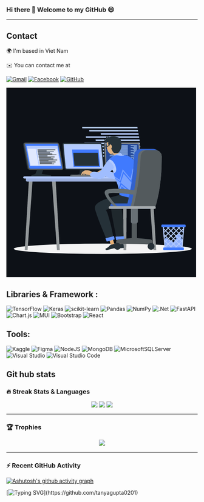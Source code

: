 ### Hi there 👋 Welcome to my GitHub 😄
<!--
**DarkDipper/DarkDipper** is a ✨ _special_ ✨ repository because its `README.md` (this file) appears on your GitHub profile.

Here are some ideas to get you started:

- 🔭 I’m currently working on ...
- 🌱 I’m currently learning ...
- 👯 I’m looking to collaborate on ...
- 🤔 I’m looking for help with ...
- 💬 Ask me about ...
- 📫 How to reach me: ...
- 😄 Pronouns: ...
- ⚡ Fun fact: ...

-->
---
## Contact
<div>
    <div>
🌍  I'm based in Viet Nam
    
✉️  You can contact me at
    
[![Gmail](https://img.shields.io/badge/Gmail-D14836?style=for-the-badge&logo=gmail&logoColor=white)](mailto:huynhthanhphong0931@gmail.com)
[![Facebook](https://img.shields.io/badge/Facebook-%231877F2.svg?style=for-the-badge&logo=Facebook&logoColor=white)](https://www.facebook.com/profile.php?id=100009169309130)
[![GitHub](https://img.shields.io/badge/github-%23121011.svg?style=for-the-badge&logo=github&logoColor=white)](https://github.com/DarkDipper)
    </div>
    <img src="./image/animation_500_kxa883sd.gif"/>
</div>


## Libraries & Framework :
![TensorFlow](https://img.shields.io/badge/TensorFlow-%23FF6F00.svg?style=for-the-badge&logo=TensorFlow&logoColor=white)
![Keras](https://img.shields.io/badge/Keras-%23D00000.svg?style=for-the-badge&logo=Keras&logoColor=white)
![scikit-learn](https://img.shields.io/badge/scikit--learn-%23F7931E.svg?style=for-the-badge&logo=scikit-learn&logoColor=white)
![Pandas](https://img.shields.io/badge/pandas-%23150458.svg?style=for-the-badge&logo=pandas&logoColor=white)
![NumPy](https://img.shields.io/badge/numpy-%23013243.svg?style=for-the-badge&logo=numpy&logoColor=white)
![.Net](https://img.shields.io/badge/.NET-5C2D91?style=for-the-badge&logo=.net&logoColor=white)
![FastAPI](https://img.shields.io/badge/FastAPI-005571?style=for-the-badge&logo=fastapi)
![Chart.js](https://img.shields.io/badge/chart.js-F5788D.svg?style=for-the-badge&logo=chart.js&logoColor=white)
![MUI](https://img.shields.io/badge/MUI-%230081CB.svg?style=for-the-badge&logo=mui&logoColor=white)
![Bootstrap](https://img.shields.io/badge/bootstrap-%23563D7C.svg?style=for-the-badge&logo=bootstrap&logoColor=white)
![React](https://img.shields.io/badge/react-%2320232a.svg?style=for-the-badge&logo=react&logoColor=%2361DAFB)

## Tools:
![Kaggle](https://img.shields.io/badge/Kaggle-035a7d?style=for-the-badge&logo=kaggle&logoColor=white)
![Figma](https://img.shields.io/badge/figma-%23F24E1E.svg?style=for-the-badge&logo=figma&logoColor=white)
![NodeJS](https://img.shields.io/badge/node.js-6DA55F?style=for-the-badge&logo=node.js&logoColor=white)
![MongoDB](https://img.shields.io/badge/MongoDB-%234ea94b.svg?style=for-the-badge&logo=mongodb&logoColor=white)
![MicrosoftSQLServer](https://img.shields.io/badge/Microsoft%20SQL%20Sever-CC2927?style=for-the-badge&logo=microsoft%20sql%20server&logoColor=white)
![Visual Studio](https://img.shields.io/badge/Visual%20Studio-5C2D91.svg?style=for-the-badge&logo=visual-studio&logoColor=white)
![Visual Studio Code](https://img.shields.io/badge/Visual%20Studio%20Code-0078d7.svg?style=for-the-badge&logo=visual-studio-code&logoColor=white)
## Git hub stats
### 🔥 Streak Stats & Languages
<p align="center">

<img src="https://github-readme-stats.vercel.app/api?username=DarkDipper&theme=algolia"/>

<img src="https://github-readme-streak-stats.herokuapp.com/?user=DarkDipper&theme=algolia&date_format=d%20F[%20Y]"/>

<img src="https://github-readme-stats.vercel.app/api/top-langs/?username=DarkDipper&theme=algolia&layout=compact"/>
</p>

---
### 🏆 Trophies
<p align="center">
    <img src="https://github-profile-trophy.vercel.app/?username=DarkDipper&row=1&theme=algolia"/>
</p>

---
### ⚡ Recent GitHub Activity
[![Ashutosh's github activity graph](https://activity-graph.herokuapp.com/graph?username=DarkDipper&theme=react-dark)](https://github.com/ashutosh00710/github-readme-activity-graph)

[![Typing SVG](https://readme-typing-svg.herokuapp.com/?lines=Thanks+For+Visiting!!!&center=true&color="A7D129")](https://github.com/tanyagupta0201)
